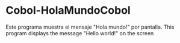 # Cobol-HolaMundoCobol
Este programa muestra el mensaje "Hola mundo!" por pantalla. This program displays the message "Hello world!" on the screen
